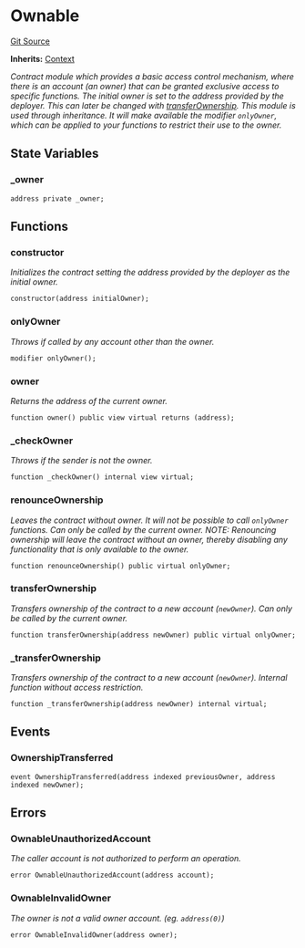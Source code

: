 # Ownable
[Git Source](https://github.com/metacontract/mc/blob/c3fc2b414d37afc92bb1cf2e606b4b2bede47403/resources/devkit/api-reference/Flattened.sol)

**Inherits:**
[Context](/resources/devkit/api-reference/Flattened.sol/abstract.Context)

*Contract module which provides a basic access control mechanism, where
there is an account (an owner) that can be granted exclusive access to
specific functions.
The initial owner is set to the address provided by the deployer. This can
later be changed with [transferOwnership](/resources/devkit/api-reference/Flattened.sol/abstract.Ownable#transferownership).
This module is used through inheritance. It will make available the modifier
`onlyOwner`, which can be applied to your functions to restrict their use to
the owner.*


## State Variables
### _owner

```solidity
address private _owner;
```


## Functions
### constructor

*Initializes the contract setting the address provided by the deployer as the initial owner.*


```solidity
constructor(address initialOwner);
```

### onlyOwner

*Throws if called by any account other than the owner.*


```solidity
modifier onlyOwner();
```

### owner

*Returns the address of the current owner.*


```solidity
function owner() public view virtual returns (address);
```

### _checkOwner

*Throws if the sender is not the owner.*


```solidity
function _checkOwner() internal view virtual;
```

### renounceOwnership

*Leaves the contract without owner. It will not be possible to call
`onlyOwner` functions. Can only be called by the current owner.
NOTE: Renouncing ownership will leave the contract without an owner,
thereby disabling any functionality that is only available to the owner.*


```solidity
function renounceOwnership() public virtual onlyOwner;
```

### transferOwnership

*Transfers ownership of the contract to a new account (`newOwner`).
Can only be called by the current owner.*


```solidity
function transferOwnership(address newOwner) public virtual onlyOwner;
```

### _transferOwnership

*Transfers ownership of the contract to a new account (`newOwner`).
Internal function without access restriction.*


```solidity
function _transferOwnership(address newOwner) internal virtual;
```

## Events
### OwnershipTransferred

```solidity
event OwnershipTransferred(address indexed previousOwner, address indexed newOwner);
```

## Errors
### OwnableUnauthorizedAccount
*The caller account is not authorized to perform an operation.*


```solidity
error OwnableUnauthorizedAccount(address account);
```

### OwnableInvalidOwner
*The owner is not a valid owner account. (eg. `address(0)`)*


```solidity
error OwnableInvalidOwner(address owner);
```

